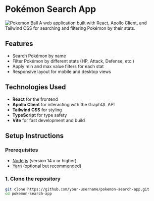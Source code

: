 # Pokémon Search App
![Pokemon Ball](src/assets/International_Pokémon_logo.svg.png)
A web application built with React, Apollo Client, and Tailwind CSS for searching and filtering Pokémon by their stats.

## Features
- Search Pokémon by name
- Filter Pokémon by different stats (HP, Attack, Defense, etc.)
- Apply min and max value filters for each stat
- Responsive layout for mobile and desktop views

## Technologies Used
- **React** for the frontend
- **Apollo Client** for interacting with the GraphQL API
- **Tailwind CSS** for styling
- **TypeScript** for type safety
- **Vite** for fast development and build

## Setup Instructions

### Prerequisites
- [Node.js](https://nodejs.org/en/) (version 14.x or higher)
- [Yarn](https://yarnpkg.com/) (optional but recommended)

### 1. Clone the repository
   ```bash
   git clone https://github.com/your-username/pokemon-search-app.git
   cd pokemon-search-app
